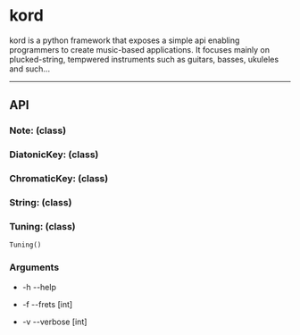 # kord
kord is a python framework that exposes a simple api enabling programmers to create music-based applications. It focuses mainly on plucked-string, tempwered instruments such as guitars, basses, ukuleles and such...

<hr/>

## API

### Note: (class)


### DiatonicKey: (class)
### ChromaticKey: (class)


### String: (class)
### Tuning: (class)

```
Tuning()
```


### Arguments

* -h --help  

* -f --frets [int] 
* -v --verbose [int] 

